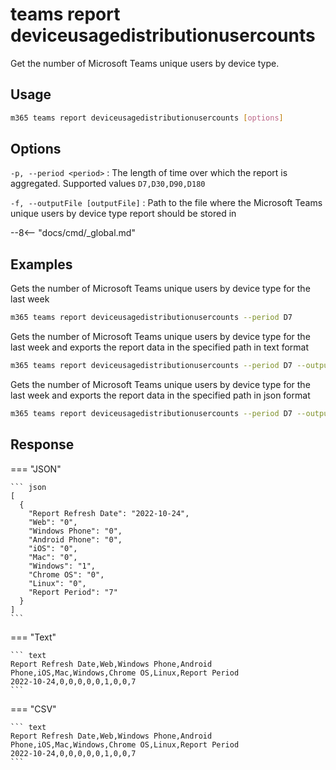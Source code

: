 # teams report deviceusagedistributionusercounts

Get the number of Microsoft Teams unique users by device type. 

## Usage

```sh
m365 teams report deviceusagedistributionusercounts [options]
```

## Options

`-p, --period <period>`
: The length of time over which the report is aggregated. Supported values `D7,D30,D90,D180`

`-f, --outputFile [outputFile]`
: Path to the file where the Microsoft Teams unique users by device type report should be stored in

--8<-- "docs/cmd/_global.md"

## Examples

Gets the number of Microsoft Teams unique users by device type for the last week

```sh
m365 teams report deviceusagedistributionusercounts --period D7
```

Gets the number of Microsoft Teams unique users by device type for the last week and exports the report data in the specified path in text format

```sh
m365 teams report deviceusagedistributionusercounts --period D7 --output text > "deviceusagedistributionusercounts.txt"
```

Gets the number of Microsoft Teams unique users by device type for the last week and exports the report data in the specified path in json format

```sh
m365 teams report deviceusagedistributionusercounts --period D7 --output json > "deviceusagedistributionusercounts.json"
```

## Response

=== "JSON"

    ``` json
    [
      {
        "Report Refresh Date": "2022-10-24",
        "Web": "0",
        "Windows Phone": "0",
        "Android Phone": "0",
        "iOS": "0",
        "Mac": "0",
        "Windows": "1",
        "Chrome OS": "0",
        "Linux": "0",
        "Report Period": "7"
      }
    ]
    ```

=== "Text"

    ``` text
    Report Refresh Date,Web,Windows Phone,Android Phone,iOS,Mac,Windows,Chrome OS,Linux,Report Period
    2022-10-24,0,0,0,0,0,1,0,0,7
    ```

=== "CSV"

    ``` text
    Report Refresh Date,Web,Windows Phone,Android Phone,iOS,Mac,Windows,Chrome OS,Linux,Report Period
    2022-10-24,0,0,0,0,0,1,0,0,7
    ```
